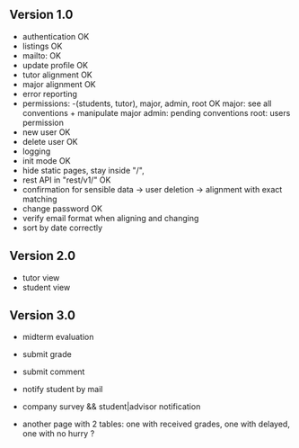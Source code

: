 ## Version 1.0
- authentication OK
- listings OK
- mailto: OK
- update profile OK
- tutor alignment OK
- major alignment OK
- error reporting
- permissions: -(students, tutor), major, admin, root   OK
  major: see all conventions + manipulate major
  admin: pending conventions
  root: users permission
- new user OK
- delete user OK
- logging
- init mode OK
- hide static pages, stay inside "/",
- rest API in "rest/v1/"  OK
- confirmation for sensible data
   -> user deletion
   -> alignment with exact matching
- change password OK
- verify email format when aligning and changing
- sort by date correctly

## Version 2.0 ##

- tutor view
- student view

## Version 3.0 ##
- midterm evaluation

- submit grade
- submit comment
- notify student by mail

- company survey && student|advisor notification

- another page with 2 tables: one with received grades, one with delayed, one with no hurry ?

